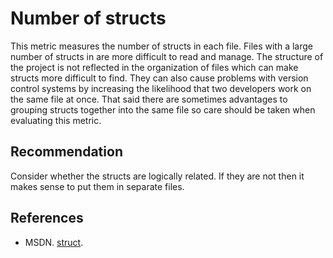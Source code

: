 # Number of structs
This metric measures the number of structs in each file. Files with a large number of structs in are more difficult to read and manage. The structure of the project is not reflected in the organization of files which can make structs more difficult to find. They can also cause problems with version control systems by increasing the likelihood that two developers work on the same file at once. That said there are sometimes advantages to grouping structs together into the same file so care should be taken when evaluating this metric.


## Recommendation
Consider whether the structs are logically related. If they are not then it makes sense to put them in separate files.


## References
* MSDN. [struct](http://msdn.microsoft.com/en-us/library/ah19swz4(v=vs.71).aspx).
